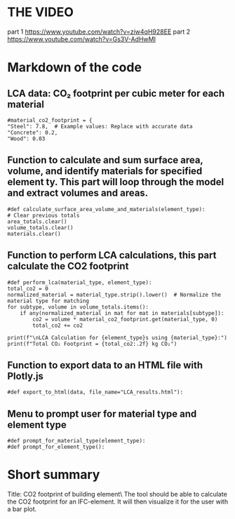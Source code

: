 # THE VIDEO 
part 1 https://www.youtube.com/watch?v=ziw4qH928EE
part 2 https://www.youtube.com/watch?v=Gs3V-AdHwMI

# Markdown of the code 
## LCA data: CO₂ footprint per cubic meter for each material
    #material_co2_footprint = {
    "Steel": 7.8,  # Example values: Replace with accurate data
    "Concrete": 0.2,
    "Wood": 0.03


## Function to calculate and sum surface area, volume, and identify materials for specified element ty. This part will loop through the model and extract volumes and areas. 
    #def calculate_surface_area_volume_and_materials(element_type):
    # Clear previous totals
    area_totals.clear()
    volume_totals.clear()
    materials.clear()
    

## Function to perform LCA calculations, this part calculate the CO2 footprint 

    #def perform_lca(material_type, element_type):
    total_co2 = 0
    normalized_material = material_type.strip().lower()  # Normalize the material type for matching
    for subtype, volume in volume_totals.items():
        if any(normalized_material in mat for mat in materials[subtype]):
            co2 = volume * material_co2_footprint.get(material_type, 0)
            total_co2 += co2
    
    print(f"\nLCA Calculation for {element_type}s using {material_type}:")
    print(f"Total CO₂ Footprint = {total_co2:.2f} kg CO₂")
  


## Function to export data to an HTML file with Plotly.js
    #def export_to_html(data, file_name="LCA_results.html"):
 

## Menu to prompt user for material type and element type 
    #def prompt_for_material_type(element_type):
    #def prompt_for_element_type():

# Short summary
Title: CO2 footprint of building element\\
The tool should be able to calculate the CO2 footprint for an IFC-element. It will then visualize it for the user with a bar plot.   
